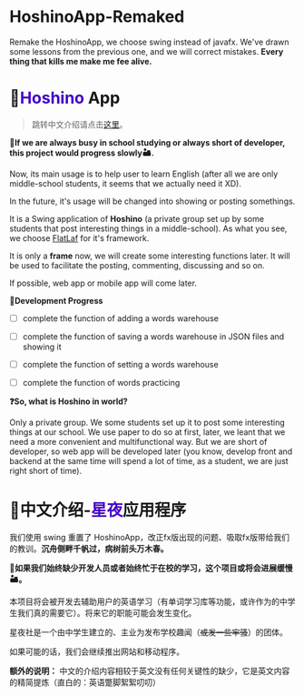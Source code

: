 # HoshinoApp-Remaked

Remake the HoshinoApp, we choose swing instead of javafx. We've drawn some lessons from the previous one, and we will correct mistakes. **Every thing that kills me make me fee alive.**

# 📕<font color="#4600C7">Hoshino</font> App

> 跳转中文介绍请点击[这里](#chinese)。

**🥀If we are always busy in school studying or always short of developer, this project would progress slowly🏜.**

Now, its main usage is to help user to learn English (after all we are only middle-school students, it seems that we actually need it XD).

In the future, it's usage will be changed into showing or posting somethings.

It is a Swing application of **Hoshino** (a private group set up by some students that post interesting things in a middle-school). As what you see, we choose [FlatLaf](https://www.formdev.com/flatlaf/) for it's framework.

It is only a **frame** now, we will create some interesting functions later. It will be used to facilitate the posting, commenting, discussing and so on.

If possible, web app or mobile app will come later.

**📝Development Progress**

- [ ] complete the function of adding a words warehouse
- [ ] complete the function of saving a words warehouse in JSON files and showing it
- [ ] complete the function of setting a words warehouse
- [ ] complete the function of words practicing



**❓So, what is Hoshino in world?**

Only a private group. We some students set up it to post some interesting things at our school. We use paper to do so at first, later, we leant that we need a more convenient and multifunctional way. But we are short of developer, so web app will be developed later (you know, develop front and backend at the same time will spend a lot of time, as a student, we are  just right short of time).



# 🍜<span id="chinese">中文介绍-<font color="#4600C7">星夜</font>应用程序</span>

我们使用 swing 重置了 HoshinoApp，改正fx版出现的问题、吸取fx版带给我们的教训。**沉舟侧畔千帆过，病树前头万木春。**

**🥀如果我们始终缺少开发人员或者始终忙于在校的学习，这个项目或将会进展缓慢🏜。**

本项目将会被开发去辅助用户的英语学习（有单词学习库等功能，或许作为的中学生我们真的需要它）。将来它的职能可能会发生变化。

星夜社是一个由中学生建立的、主业为发布学校趣闻（~~或发一些牢骚~~）的团体。

如果可能的话，我们会继续推出网站和移动程序。

**额外的说明：** 中文的介绍内容相较于英文没有任何关键性的缺少，它是英文内容的精简提炼（直白的：英语蹩脚絮絮叨叨）
